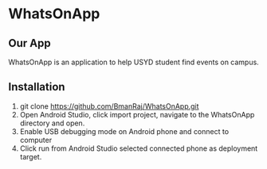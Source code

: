 # WhatsOnApp

## Our App
WhatsOnApp is an application to help USYD student find events on campus.

## Installation

1. git clone https://github.com/BmanRaj/WhatsOnApp.git
2. Open Android Studio, click import project, navigate to the WhatsOnApp directory and open.
3. Enable USB debugging mode on Android phone and connect to computer
4. Click run from Android Studio selected connected phone as deployment target.
